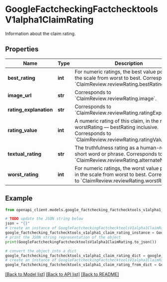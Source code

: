 # GoogleFactcheckingFactchecktoolsV1alpha1ClaimRating

Information about the claim rating.

## Properties

Name | Type | Description | Notes
------------ | ------------- | ------------- | -------------
**best_rating** | **int** | For numeric ratings, the best value possible in the scale from worst to best. Corresponds to &#x60;ClaimReview.reviewRating.bestRating&#x60;. | [optional] 
**image_url** | **str** | Corresponds to &#x60;ClaimReview.reviewRating.image&#x60;. | [optional] 
**rating_explanation** | **str** | Corresponds to &#x60;ClaimReview.reviewRating.ratingExplanation&#x60;. | [optional] 
**rating_value** | **int** | A numeric rating of this claim, in the range worstRating — bestRating inclusive. Corresponds to &#x60;ClaimReview.reviewRating.ratingValue&#x60;. | [optional] 
**textual_rating** | **str** | The truthfulness rating as a human-readible short word or phrase. Corresponds to &#x60;ClaimReview.reviewRating.alternateName&#x60;. | [optional] 
**worst_rating** | **int** | For numeric ratings, the worst value possible in the scale from worst to best. Corresponds to &#x60;ClaimReview.reviewRating.worstRating&#x60;. | [optional] 

## Example

```python
from openapi_client.models.google_factchecking_factchecktools_v1alpha1_claim_rating import GoogleFactcheckingFactchecktoolsV1alpha1ClaimRating

# TODO update the JSON string below
json = "{}"
# create an instance of GoogleFactcheckingFactchecktoolsV1alpha1ClaimRating from a JSON string
google_factchecking_factchecktools_v1alpha1_claim_rating_instance = GoogleFactcheckingFactchecktoolsV1alpha1ClaimRating.from_json(json)
# print the JSON string representation of the object
print(GoogleFactcheckingFactchecktoolsV1alpha1ClaimRating.to_json())

# convert the object into a dict
google_factchecking_factchecktools_v1alpha1_claim_rating_dict = google_factchecking_factchecktools_v1alpha1_claim_rating_instance.to_dict()
# create an instance of GoogleFactcheckingFactchecktoolsV1alpha1ClaimRating from a dict
google_factchecking_factchecktools_v1alpha1_claim_rating_from_dict = GoogleFactcheckingFactchecktoolsV1alpha1ClaimRating.from_dict(google_factchecking_factchecktools_v1alpha1_claim_rating_dict)
```
[[Back to Model list]](../README.md#documentation-for-models) [[Back to API list]](../README.md#documentation-for-api-endpoints) [[Back to README]](../README.md)


